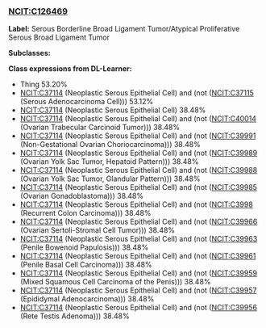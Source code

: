 
### [NCIT:C126469](http://purl.obolibrary.org/obo/NCIT_C126469)
**Label:** Serous Borderline Broad Ligament Tumor/Atypical Proliferative Serous Broad Ligament Tumor

**Subclasses:** 

**Class expressions from DL-Learner:**

- Thing 53.20%
- [NCIT:C37114](http://purl.obolibrary.org/obo/NCIT_C37114) (Neoplastic Serous Epithelial Cell) and (not ([NCIT:C37115](http://purl.obolibrary.org/obo/NCIT_C37115) (Serous Adenocarcinoma Cell))) 53.12%
- [NCIT:C37114](http://purl.obolibrary.org/obo/NCIT_C37114) (Neoplastic Serous Epithelial Cell) 38.48%
- [NCIT:C37114](http://purl.obolibrary.org/obo/NCIT_C37114) (Neoplastic Serous Epithelial Cell) and (not ([NCIT:C40014](http://purl.obolibrary.org/obo/NCIT_C40014) (Ovarian Trabecular Carcinoid Tumor))) 38.48%
- [NCIT:C37114](http://purl.obolibrary.org/obo/NCIT_C37114) (Neoplastic Serous Epithelial Cell) and (not ([NCIT:C39991](http://purl.obolibrary.org/obo/NCIT_C39991) (Non-Gestational Ovarian Choriocarcinoma))) 38.48%
- [NCIT:C37114](http://purl.obolibrary.org/obo/NCIT_C37114) (Neoplastic Serous Epithelial Cell) and (not ([NCIT:C39989](http://purl.obolibrary.org/obo/NCIT_C39989) (Ovarian Yolk Sac Tumor, Hepatoid Pattern))) 38.48%
- [NCIT:C37114](http://purl.obolibrary.org/obo/NCIT_C37114) (Neoplastic Serous Epithelial Cell) and (not ([NCIT:C39988](http://purl.obolibrary.org/obo/NCIT_C39988) (Ovarian Yolk Sac Tumor, Glandular Pattern))) 38.48%
- [NCIT:C37114](http://purl.obolibrary.org/obo/NCIT_C37114) (Neoplastic Serous Epithelial Cell) and (not ([NCIT:C39985](http://purl.obolibrary.org/obo/NCIT_C39985) (Ovarian Gonadoblastoma))) 38.48%
- [NCIT:C37114](http://purl.obolibrary.org/obo/NCIT_C37114) (Neoplastic Serous Epithelial Cell) and (not ([NCIT:C3998](http://purl.obolibrary.org/obo/NCIT_C3998) (Recurrent Colon Carcinoma))) 38.48%
- [NCIT:C37114](http://purl.obolibrary.org/obo/NCIT_C37114) (Neoplastic Serous Epithelial Cell) and (not ([NCIT:C39966](http://purl.obolibrary.org/obo/NCIT_C39966) (Ovarian Sertoli-Stromal Cell Tumor))) 38.48%
- [NCIT:C37114](http://purl.obolibrary.org/obo/NCIT_C37114) (Neoplastic Serous Epithelial Cell) and (not ([NCIT:C39963](http://purl.obolibrary.org/obo/NCIT_C39963) (Penile Bowenoid Papulosis))) 38.48%
- [NCIT:C37114](http://purl.obolibrary.org/obo/NCIT_C37114) (Neoplastic Serous Epithelial Cell) and (not ([NCIT:C39961](http://purl.obolibrary.org/obo/NCIT_C39961) (Penile Basal Cell Carcinoma))) 38.48%
- [NCIT:C37114](http://purl.obolibrary.org/obo/NCIT_C37114) (Neoplastic Serous Epithelial Cell) and (not ([NCIT:C39959](http://purl.obolibrary.org/obo/NCIT_C39959) (Mixed Squamous Cell Carcinoma of the Penis))) 38.48%
- [NCIT:C37114](http://purl.obolibrary.org/obo/NCIT_C37114) (Neoplastic Serous Epithelial Cell) and (not ([NCIT:C39957](http://purl.obolibrary.org/obo/NCIT_C39957) (Epididymal Adenocarcinoma))) 38.48%
- [NCIT:C37114](http://purl.obolibrary.org/obo/NCIT_C37114) (Neoplastic Serous Epithelial Cell) and (not ([NCIT:C39956](http://purl.obolibrary.org/obo/NCIT_C39956) (Rete Testis Adenoma))) 38.48%


